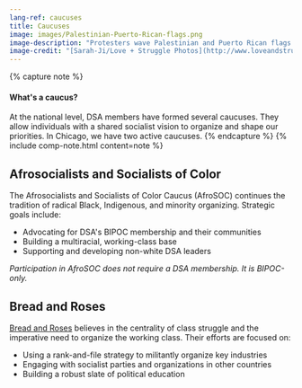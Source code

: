 ```yaml
---
lang-ref: caucuses
title: Caucuses
image: images/Palestinian-Puerto-Rican-flags.png
image-description: "Protesters wave Palestinian and Puerto Rican flags during the Decolonize Zhigaagoong action on July 17, 2020. AfroSOC builds BIPOC and abolitionist power."
image-credit: "[Sarah-Ji/Love + Struggle Photos](http://www.loveandstrugglephotos.com/)"
---
```


{% capture note %}
#### What's a caucus?

At the national level, DSA members have formed several caucuses. They allow individuals with a shared socialist vision to organize and shape our priorities. In Chicago, we have two active caucuses.
{% endcapture %}
{% include comp-note.html content=note %}

## Afrosocialists and Socialists of Color

The Afrosocialists and Socialists of Color Caucus (AfroSOC) continues the tradition of radical Black, Indigenous, and minority organizing. Strategic goals include:

- Advocating for DSA's BIPOC membership and their communities
- Building a multiracial, working-class base
- Supporting and developing non-white DSA leaders

*Participation in AfroSOC does not require a DSA membership. It is BIPOC-only.* 

## Bread and Roses

[Bread and Roses](https://breadandrosesdsa.org/) believes in the centrality of class struggle and the imperative need to organize the working class. Their efforts are focused on:

- Using a rank-and-file strategy to militantly organize key industries
- Engaging with socialist parties and organizations in other countries
- Building a robust slate of political education
